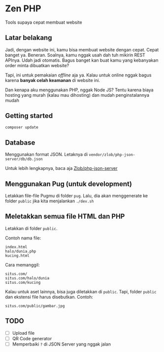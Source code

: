 # Zen PHP

Tools supaya cepat membuat website

## Latar belakang

Jadi, dengan website ini, kamu bisa membuat website dengan cepat. Cepat banget ya. Beneran. Soalnya, kamu nggak usah dah tuh mikirin REST APInya. Udah jadi otomatis. Bagus banget kan buat kamu yang kebanyakan order minta dibuatkan website?

Tapi, ini untuk pemakaian _offline_ aja ya. Kalau untuk online nggak bagus karena **banyak celah keamanan** di website ini.

Dan kenapa aku menggunakan PHP, nggak Node JS? Tentu karena biaya hosting yang murah (kalau mau dihosting) dan mudah penginstalannya mudah

## Getting started

```bash
composer update
```

## Database

Menggunakan format JSON. Letaknya di `vendor/zlob/php-json-server/db/db.json`

Untuk lebih lengkapnya, baca aja [Zlob/php-json-server](https://github.com/Zlob/php-json-server/blob/master/README.md)

## Menggunakan Pug (untuk development)

Letakkan file-file Pugmu di folder `pug`. Lalu, dia akan menggenerate ke folder `public` jika kita menjalankan `./dev.sh`

## Meletakkan semua file HTML dan PHP 

Letakkan di folder `public`.

Contoh nama file:

```
index.html 
halo/dunia.php 
kucing.html 
```

Cara memanggil:

```
situs.com/
situs.com/halo/dunia
situs.com/kucing
```

Kalau untuk aset lainnya, bisa juga diletakkan di `public`. Tapi, folder `public` dan ekstensi file harus disebutkan. Contoh:

```
situs.com/public/gambar.jpg
```

## TODO 

- [ ] Upload file
- [ ] QR Code generator
- [ ] Memperbaiki `?` di JSON Server yang nggak jalan